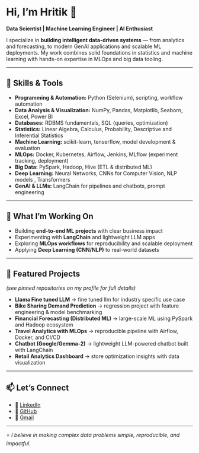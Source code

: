 # Hi, I’m Hritik 👋

**Data Scientist | Machine Learning Engineer | AI Enthusiast**

I specialize in **building intelligent data-driven systems** — from analytics and forecasting, to modern GenAI applications and scalable ML deployments. My work combines solid foundations in statistics and machine learning with hands-on expertise in MLOps and big data tooling.

---

## 🔧 Skills & Tools

- **Programming & Automation:** Python (Selenium), scripting, workflow automation  
- **Data Analysis & Visualization:** NumPy, Pandas, Matplotlib, Seaborn, Excel, Power BI  
- **Databases:** RDBMS fundamentals, SQL (queries, optimization)  
- **Statistics:** Linear Algebra, Calculus, Probability, Descriptive and Inferential Statistics
- **Machine Learning:** scikit-learn, tenserflow, model development & evaluation  
- **MLOps:** Docker, Kubernetes, Airflow, Jenkins, MLflow (experiment tracking, deployment)  
- **Big Data:** PySpark, Hadoop, Hive (ETL & distributed ML)  
- **Deep Learning:** Neural Networks, CNNs for Computer Vision, NLP models , Transformers 
- **GenAI & LLMs:** LangChain for pipelines and chatbots, prompt engineering

---

## 🚀 What I’m Working On
- Building **end-to-end ML projects** with clear business impact  
- Experimenting with **LangChain** and lightweight LLM apps  
- Exploring **MLOps workflows** for reproducibility and scalable deployment  
- Applying **Deep Learning (CNN/NLP)** to real-world datasets

---

## 📌 Featured Projects
_(see pinned repositories on my profile for full details)_

- **Llama Fine tuned LLM** → fine tuned llm for industry specific use case
- **Bike Sharing Demand Prediction** → regression project with feature engineering & model benchmarking  
- **Financial Forecasting (Distributed ML)** → large-scale ML using PySpark and Hadoop ecosystem  
- **Travel Analytics with MLOps** → reproducible pipeline with Airflow, Docker, and CI/CD  
- **Chatbot (Google/Gemma-2)** → lightweight LLM-powered chatbot built with LangChain  
- **Retail Analytics Dashboard** → store optimization insights with data visualization

---

## 📫 Let’s Connect

- 💼 [LinkedIn](https://www.linkedin.com/in/hritik-rai-/)  
- 📂 [GitHub](https://github.com/Hritikrai55)
- 📩 [Gmail](hritikrai55@gmail.com)

---

⭐️ *I believe in making complex data problems simple, reproducible, and impactful.*
